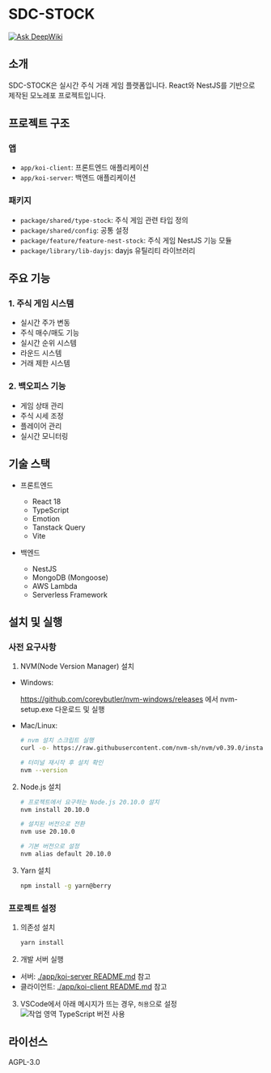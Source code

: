# SDC-STOCK

[![Ask DeepWiki](https://deepwiki.com/badge.svg)](https://deepwiki.com/socialdevclub/sdc-apps)

## 소개
SDC-STOCK은 실시간 주식 거래 게임 플랫폼입니다. React와 NestJS를 기반으로 제작된 모노레포 프로젝트입니다.

## 프로젝트 구조

### 앱
- `app/koi-client`: 프론트엔드 애플리케이션
- `app/koi-server`: 백엔드 애플리케이션

### 패키지
- `package/shared/type-stock`: 주식 게임 관련 타입 정의
- `package/shared/config`: 공통 설정
- `package/feature/feature-nest-stock`: 주식 게임 NestJS 기능 모듈
- `package/library/lib-dayjs`: dayjs 유틸리티 라이브러리

## 주요 기능

### 1. 주식 게임 시스템
- 실시간 주가 변동
- 주식 매수/매도 기능
- 실시간 순위 시스템
- 라운드 시스템
- 거래 제한 시스템

### 2. 백오피스 기능
- 게임 상태 관리
- 주식 시세 조정
- 플레이어 관리
- 실시간 모니터링

## 기술 스택
- 프론트엔드
  - React 18
  - TypeScript
  - Emotion
  - Tanstack Query
  - Vite

- 백엔드
  - NestJS
  - MongoDB (Mongoose)
  - AWS Lambda
  - Serverless Framework

## 설치 및 실행

### 사전 요구사항

1. NVM(Node Version Manager) 설치

- Windows:
  
  https://github.com/coreybutler/nvm-windows/releases 에서 nvm-setup.exe 다운로드 및 실행

- Mac/Linux:
    ```bash
    # nvm 설치 스크립트 실행
    curl -o- https://raw.githubusercontent.com/nvm-sh/nvm/v0.39.0/install.sh | bash

    # 터미널 재시작 후 설치 확인
    nvm --version
    ```
2. Node.js 설치
    ```bash
    # 프로젝트에서 요구하는 Node.js 20.10.0 설치
    nvm install 20.10.0

    # 설치된 버전으로 전환
    nvm use 20.10.0

    # 기본 버전으로 설정
    nvm alias default 20.10.0
    ```

3. Yarn 설치
    ```bash
    npm install -g yarn@berry
    ```

### 프로젝트 설정

1. 의존성 설치
    ```bash
    yarn install
    ```

2. 개발 서버 실행

- 서버: [./app/koi-server README.md](https://github.com/omizha/sdc-stock/blob/main/app/koi-server/README.md) 참고
- 클라이언트: [./app/koi-client README.md](https://github.com/omizha/sdc-stock/blob/main/app/koi-client/README.md) 참고

3. VSCode에서 아래 메시지가 뜨는 경우, `허용`으로 설정
    ![작업 영역 TypeScript 버전 사용](./docs/assets/typescript-version-mismatch.png)

## 라이선스
AGPL-3.0


